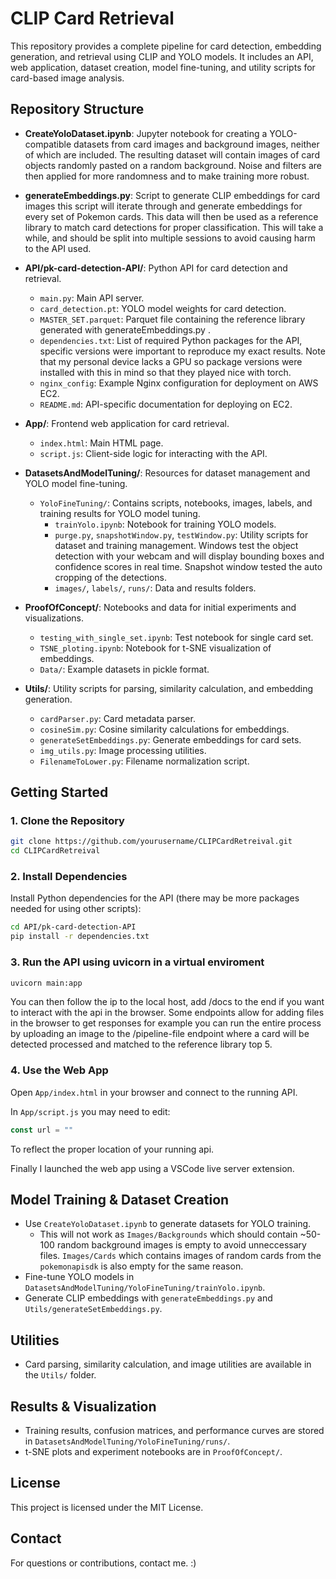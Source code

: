 
# CLIP Card Retrieval

This repository provides a complete pipeline for card detection, embedding generation, and retrieval using CLIP and YOLO models. It includes an API, web application, dataset creation, model fine-tuning, and utility scripts for card-based image analysis. 


## Repository Structure

- **CreateYoloDataset.ipynb**: Jupyter notebook for creating a YOLO-compatible datasets from card images and background images, neither of which are included. The resulting dataset will contain images of card objects randomly pasted on a random background. Noise and filters are then applied for more randomness and to make training more robust.

- **generateEmbeddings.py**: Script to generate CLIP embeddings for card images this script will iterate through and generate embeddings for every set of Pokemon cards. This data will then be used as a reference library to match card detections for proper classification. This will take a while, and should be split into multiple sessions to avoid causing harm to the API used. 

- **API/pk-card-detection-API/**: Python API for card detection and retrieval.
	- `main.py`: Main API server.
	- `card_detection.pt`: YOLO model weights for card detection.
	- `MASTER_SET.parquet`: Parquet file containing the reference library generated with generateEmbeddings.py .
	- `dependencies.txt`: List of required Python packages for the API, specific versions were important to reproduce my exact results. Note that my personal device lacks a GPU so package versions were installed with this in mind so that they played nice with torch.
	- `nginx_config`: Example Nginx configuration for deployment on AWS EC2.
	- `README.md`: API-specific documentation for deploying on EC2.
- **App/**: Frontend web application for card retrieval.
	- `index.html`: Main HTML page.
	- `script.js`: Client-side logic for interacting with the API.
- **DatasetsAndModelTuning/**: Resources for dataset management and YOLO model fine-tuning.
	- `YoloFineTuning/`: Contains scripts, notebooks, images, labels, and training results for YOLO model tuning.
		- `trainYolo.ipynb`: Notebook for training YOLO models.
		- `purge.py`, `snapshotWindow.py`, `testWindow.py`: Utility scripts for dataset and training management. Windows test the object detection with your webcam and will display bounding boxes and confidence scores in real time. Snapshot window tested the auto cropping of the detections.
		- `images/`, `labels/`, `runs/`: Data and results folders.
- **ProofOfConcept/**: Notebooks and data for initial experiments and visualizations.
	- `testing_with_single_set.ipynb`: Test notebook for single card set.
	- `TSNE_ploting.ipynb`: Notebook for t-SNE visualization of embeddings.
	- `Data/`: Example datasets in pickle format.
- **Utils/**: Utility scripts for parsing, similarity calculation, and embedding generation.
	- `cardParser.py`: Card metadata parser.
	- `cosineSim.py`: Cosine similarity calculations for embeddings.
	- `generateSetEmbeddings.py`: Generate embeddings for card sets.
	- `img_utils.py`: Image processing utilities.
	- `FilenameToLower.py`: Filename normalization script.

## Getting Started

### 1. Clone the Repository

```sh
git clone https://github.com/yourusername/CLIPCardRetreival.git
cd CLIPCardRetreival
```

### 2. Install Dependencies

Install Python dependencies for the API (there may be more packages needed for using other scripts):

```sh
cd API/pk-card-detection-API
pip install -r dependencies.txt
```

### 3. Run the API using uvicorn in a virtual enviroment

```sh
uvicorn main:app
```

You can then follow the ip to the local host, add /docs to the end if you want to interact with the api in the browser. Some endpoints allow for adding files in the browser to get responses for example you can run the entire process by uploading an image to the /pipeline-file endpoint where a card will be detected processed and matched to the reference library top 5.

### 4. Use the Web App

Open `App/index.html` in your browser and connect to the running API. 

In `App/script.js` you may need to edit:

```js
const url = ""
```
To reflect the proper location of your running api.

Finally I launched the web app using a VSCode live server extension.


## Model Training & Dataset Creation

- Use `CreateYoloDataset.ipynb` to generate datasets for YOLO training.
    - This will not work as `Images/Backgrounds` which should contain ~50-100 random background images is empty to avoid unneccessary files. `Images/Cards` which contains images of random cards from the `pokemonapisdk` is also empty for the same reason.
- Fine-tune YOLO models in `DatasetsAndModelTuning/YoloFineTuning/trainYolo.ipynb`.
- Generate CLIP embeddings with `generateEmbeddings.py` and `Utils/generateSetEmbeddings.py`.

## Utilities

- Card parsing, similarity calculation, and image utilities are available in the `Utils/` folder.

## Results & Visualization

- Training results, confusion matrices, and performance curves are stored in `DatasetsAndModelTuning/YoloFineTuning/runs/`.
- t-SNE plots and experiment notebooks are in `ProofOfConcept/`.

## License

This project is licensed under the MIT License.

## Contact

For questions or contributions, contact me. :)
